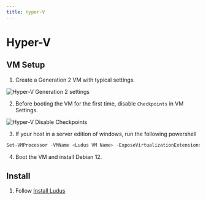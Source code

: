 ```yaml
---
title: Hyper-V
---
```


# Hyper-V

## VM Setup

1. Create a Generation 2 VM with typical settings.


![Hyper-V Generation 2 settings](/img/deployment/hyper-v-generation-2.png)

2. Before booting the VM for the first time, disable `Checkpoints` in VM Settings.


![Hyper-V Disable Checkpoints](/img/deployment/hyper-v-disable-checkpoints.png)

3. If your host in a server edition of windows, run the following powershell

```powershell
Set-VMProcessor -VMName <Ludus VM Name> -ExposeVirtualizationExtensions $true
```

4. Boot the VM and install Debian 12.

## Install

1. Follow [Install Ludus](../quick-start/install-ludus)

